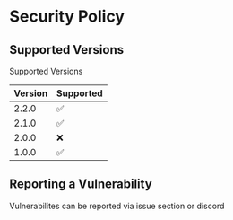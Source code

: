 # Security Policy

## Supported Versions

Supported Versions

| Version | Supported          |
| ------- | ------------------ |
| 2.2.0   | :white_check_mark: |
| 2.1.0   | :white_check_mark: |
| 2.0.0   | :x:                |
| 1.0.0   | :white_check_mark: |

## Reporting a Vulnerability

Vulnerabilites can be reported via issue section or discord
